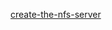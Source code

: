 [create-the-nfs-server](https://docs.docker.com/ee/ucp/admin/configure/use-nfs-volumes/#create-the-nfs-server)